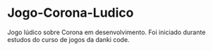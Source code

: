 # Jogo-Corona-Ludico
Jogo lúdico sobre Corona em desenvolvimento. Foi iniciado durante estudos do curso de jogos da danki code.
